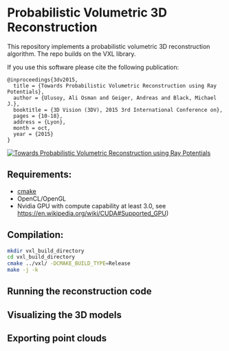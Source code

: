 # Probabilistic Volumetric 3D Reconstruction

This repository implements a probabilistic volumetric 3D reconstruction algorithm. The repo builds on the VXL library. 

If you use this software please cite the following publication:
```
@inproceedings{3dv2015,
  title = {Towards Probabilistic Volumetric Reconstruction using Ray Potentials},
  author = {Ulusoy, Ali Osman and Geiger, Andreas and Black, Michael J.},
  booktitle = {3D Vision (3DV), 2015 3rd International Conference on},
  pages = {10-18},
  address = {Lyon},
  month = oct,
  year = {2015}
}
```

[![Towards Probabilistic Volumetric Reconstruction using Ray Potentials](http:////imgur.com/cmMvzIF
)](https://www.youtube.com/watch?v=NGj9sGaeOVY)

## Requirements:
- [cmake](http://cmake.org) 
- OpenCL/OpenGL
- Nvidia GPU with compute capability at least 3.0, see https://en.wikipedia.org/wiki/CUDA#Supported_GPU)

## Compilation:
```bash
mkdir vxl_build_directory
cd vxl_build_directory
cmake ../vxl/ -DCMAKE_BUILD_TYPE=Release
make -j -k
```

## Running the reconstruction code

## Visualizing the 3D models

## Exporting point clouds
